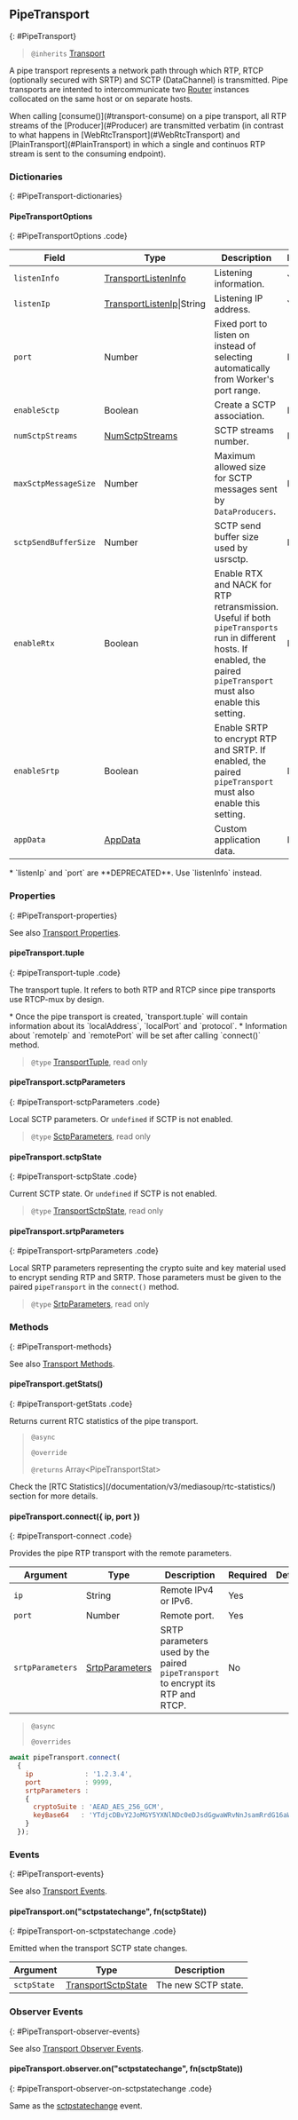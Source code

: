## PipeTransport
{: #PipeTransport}

<section markdown="1">

> `@inherits` [Transport](#Transport)

A pipe transport represents a network path through which RTP, RTCP (optionally secured with SRTP) and SCTP (DataChannel) is transmitted. Pipe transports are intented to intercommunicate two [Router](#Router) instances collocated on the same host or on separate hosts.

<div markdown="1" class="note">
When calling [consume()](#transport-consume) on a pipe transport, all RTP streams of the [Producer](#Producer) are transmitted verbatim (in contrast to what happens in [WebRtcTransport](#WebRtcTransport) and [PlainTransport](#PlainTransport) in which a single and continuos RTP stream is sent to the consuming endpoint).
</div>

</section>


### Dictionaries
{: #PipeTransport-dictionaries}

<section markdown="1">

#### PipeTransportOptions
{: #PipeTransportOptions .code}

<div markdown="1" class="table-wrapper L3">

Field         | Type    | Description   | Required | Default
------------- | ------- | ------------- | -------- | ---------
`listenInfo`  | [TransportListenInfo](#TransportListenInfo)| Listening information. | Yes |
`listenIp`    | [TransportListenIp](#TransportListenIp)\|String| Listening IP address. | Yes |
`port`        | Number  | Fixed port to listen on instead of selecting automatically from Worker's port range. | No |
`enableSctp`  | Boolean | Create a SCTP association. | No | `false`
`numSctpStreams` | [NumSctpStreams](/documentation/v3/mediasoup/sctp-parameters/#NumSctpStreams) | SCTP streams number. | No |
`maxSctpMessageSize` | Number | Maximum allowed size for SCTP messages sent by `DataProducers`. | No | 268435456
`sctpSendBufferSize` | Number | SCTP send buffer size used by usrsctp. | NO | 268435456 |
`enableRtx`   | Boolean | Enable RTX and NACK for RTP retransmission. Useful if both `pipeTransports` run in different hosts. If enabled, the paired `pipeTransport` must also enable this setting. | No | `false`
`enableSrtp`  | Boolean | Enable SRTP to encrypt RTP and SRTP. If enabled, the paired `pipeTransport` must also enable this setting. | No | `false`
`appData`     | [AppData](#AppData) | Custom application data. | No | `{ }`

</div>

<div markdown="1" class="note">
* `listenIp` and `port` are **DEPRECATED**. Use `listenInfo` instead.
</div>

</section>


### Properties
{: #PipeTransport-properties}

<section markdown="1">

See also [Transport Properties](#Transport-properties).

#### pipeTransport.tuple
{: #pipeTransport-tuple .code}

The transport tuple. It refers to both RTP and RTCP since pipe transports use RTCP-mux by design.

<div markdown="1" class="note">
* Once the pipe transport is created, `transport.tuple` will contain information about its `localAddress`, `localPort` and `protocol`.
* Information about `remoteIp` and `remotePort` will be set after calling `connect()` method.
</div>

> `@type` [TransportTuple](#TransportTuple), read only

#### pipeTransport.sctpParameters
{: #pipeTransport-sctpParameters .code}

Local SCTP parameters. Or `undefined` if SCTP is not enabled.

> `@type` [SctpParameters](/documentation/v3/mediasoup/sctp-parameters/#SctpParameters), read only

#### pipeTransport.sctpState
{: #pipeTransport-sctpState .code}

Current SCTP state. Or `undefined` if SCTP is not enabled.

> `@type` [TransportSctpState](#TransportSctpState), read only

#### pipeTransport.srtpParameters
{: #pipeTransport-srtpParameters .code}

Local SRTP parameters representing the crypto suite and key material used to encrypt sending RTP and SRTP. Those parameters must be given to the paired `pipeTransport` in the `connect()` method.

> `@type` [SrtpParameters](/documentation/v3/mediasoup/srtp-parameters/#SrtpParameters), read only

</section>


### Methods
{: #PipeTransport-methods}

<section markdown="1">

See also [Transport Methods](#Transport-methods).

#### pipeTransport.getStats()
{: #pipeTransport-getStats .code}

Returns current RTC statistics of the pipe transport.

> `@async`
> 
> `@override`
> 
> `@returns` Array&lt;PipeTransportStat&gt;

<div markdown="1" class="note">
Check the [RTC Statistics](/documentation/v3/mediasoup/rtc-statistics/) section for more details.
</div>

#### pipeTransport.connect({ ip, port })
{: #pipeTransport-connect .code}

Provides the pipe RTP transport with the remote parameters.

<div markdown="1" class="table-wrapper L3">

Argument   | Type    | Description | Required | Default 
---------- | ------- | ----------- | -------- | ----------
`ip`       | String  | Remote IPv4 or IPv6.   | Yes |
`port`     | Number  | Remote port.           | Yes |
`srtpParameters` | [SrtpParameters](/documentation/v3/mediasoup/srtp-parameters/#SrtpParameters) | SRTP parameters used by the paired `pipeTransport` to encrypt its RTP and RTCP. | No |

</div>

> `@async`
> 
> `@overrides`

```javascript
await pipeTransport.connect(
  {
    ip             : '1.2.3.4',
    port           : 9999,
    srtpParameters :
    {
      cryptoSuite : 'AEAD_AES_256_GCM',
      keyBase64   : 'YTdjcDBvY2JoMGY5YXNlNDc0eDJsdGgwaWRvNnJsamRrdG16aWVpZHphdHo='
    }
  });
```

</section>


### Events
{: #PipeTransport-events}

<section markdown="1">

See also [Transport Events](#Transport-events).

#### pipeTransport.on("sctpstatechange", fn(sctpState))
{: #pipeTransport-on-sctpstatechange .code}

Emitted when the transport SCTP state changes.

<div markdown="1" class="table-wrapper L3">

Argument | Type    | Description   
----------------- | ------- | ----------------
`sctpState`       | [TransportSctpState](#TransportSctpState) | The new SCTP state.

</div>

</section>


### Observer Events
{: #PipeTransport-observer-events}

<section markdown="1">

See also [Transport Observer Events](#Transport-observer-events).

#### pipeTransport.observer.on("sctpstatechange", fn(sctpState))
{: #pipeTransport-observer-on-sctpstatechange .code}

Same as the [sctpstatechange](#pipeTransport-on-sctpstatechange) event.

</section>
